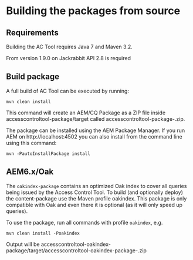 # Building the packages from source
## Requirements

Building the AC Tool requires Java 7 and Maven 3.2.

From version 1.9.0 on Jackrabbit API 2.8 is required

## Build package

A full build of AC Tool can be executed by running:

```
mvn clean install
```

This command will create an AEM/CQ Package as a ZIP file inside accesscontroltool-package/target called accesscontroltool-package-<VERSION>.zip.

The package can be installed using the AEM Package Manager.
If you run AEM on http://localhost:4502 you can also install from the command line using this command:

```
mvn -PautoInstallPackage install
```

## AEM6.x/Oak

The `oakindex-package` contains an optimized Oak index to cover all queries being issued by the Access Control Tool. To build (and optionally deploy) the content-package use the Maven profile oakindex. This package is only compatible with Oak and even there it is optional (as it will only speed up queries).

To use the package, run all commands with profile `oakindex`, e.g.
 ```
mvn clean install -Poakindex
 ``` 

Output will be accesscontroltool-oakindex-package/target/accesscontroltool-oakindex-package-<VERSION>.zip
